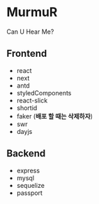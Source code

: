 # MurmuR

Can U Hear Me?

## Frontend

- react
- next
- antd
- styledComponents
- react-slick
- shortid
- faker (**배포 할 때는 삭제하자**)
- swr
- dayjs

## Backend

- express
- mysql
- sequelize
- passport
